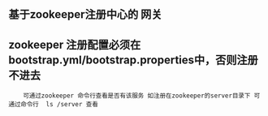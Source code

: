 ## 基于zookeeper注册中心的 网关

## zookeeper 注册配置必须在bootstrap.yml/bootstrap.properties中，否则注册不进去
        可通过zookeeper 命令行查看是否有该服务 如注册在zookeeper的server目录下 可通过命令行  ls /server 查看